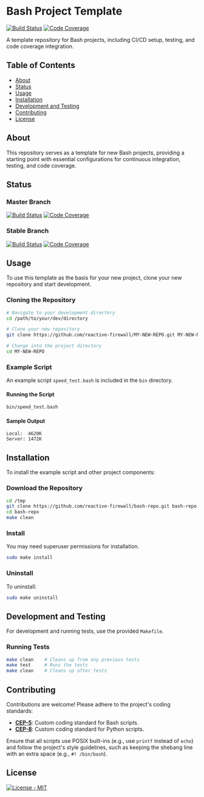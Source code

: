 # Bash Project Template

[![Build Status](https://travis-ci.org/reactive-firewall/bash-repo.svg?branch=master)](https://travis-ci.org/reactive-firewall/bash-repo)
[![Code Coverage](https://codecov.io/gh/reactive-firewall/bash-repo/branch/master/graph/badge.svg)](https://codecov.io/gh/reactive-firewall/bash-repo)

A template repository for Bash projects, including CI/CD setup, testing, and code coverage integration.

## Table of Contents

- [About](#about)
- [Status](#status)
- [Usage](#usage)
- [Installation](#installation)
- [Development and Testing](#development-and-testing)
- [Contributing](#contributing)
- [License](#license)

## About

This repository serves as a template for new Bash projects, providing a starting point with essential configurations for continuous integration, testing, and code coverage.

## Status

### Master Branch

[![Build Status](https://travis-ci.org/reactive-firewall/bash-repo.svg?branch=master)](https://travis-ci.org/reactive-firewall/bash-repo)
[![Code Coverage](https://codecov.io/gh/reactive-firewall/bash-repo/branch/master/graph/badge.svg)](https://codecov.io/gh/reactive-firewall/bash-repo/branch/master/)

### Stable Branch

[![Build Status](https://travis-ci.org/reactive-firewall/bash-repo.svg?branch=stable)](https://travis-ci.org/reactive-firewall/bash-repo)
[![Code Coverage](https://codecov.io/gh/reactive-firewall/bash-repo/branch/stable/graph/badge.svg)](https://codecov.io/gh/reactive-firewall/bash-repo/branch/stable/)

## Usage

To use this template as the basis for your new project, clone your new repository and start development.

### Cloning the Repository

```bash
# Navigate to your development directory
cd /path/to/your/dev/directory

# Clone your new repository
git clone https://github.com/reactive-firewall/MY-NEW-REPO.git MY-NEW-REPO

# Change into the project directory
cd MY-NEW-REPO
```

### Example Script

An example script `speed_test.bash` is included in the `bin` directory.

#### Running the Script

```bash
bin/speed_test.bash
```

#### Sample Output

```plain
Local:  4620K
Server: 1472K
```

## Installation

To install the example script and other project components:

### Download the Repository

```bash
cd /tmp
git clone https://github.com/reactive-firewall/bash-repo.git bash-repo
cd bash-repo
make clean
```

### Install

You may need superuser permissions for installation.

```bash
sudo make install
```

### Uninstall

To uninstall:

```bash
sudo make uninstall
```

## Development and Testing

For development and running tests, use the provided `Makefile`.

### Running Tests

```bash
make clean    # Cleans up from any previous tests
make test     # Runs the tests
make clean    # Cleans up after tests
```

## Contributing

Contributions are welcome! Please adhere to the project's coding standards:

- **[CEP-5](https://gist.github.com/reactive-firewall/3d2bd3cf37f87974df6f7bee31a05a89)**: Custom coding standard for Bash scripts.
- **[CEP-8](https://gist.github.com/reactive-firewall/b7ee98df9e636a51806e62ef9c4ab161)**: Custom coding standard for Python scripts.

Ensure that all scripts use POSIX built-ins (e.g., use `printf` instead of `echo`) and follow the project's style guidelines, such as keeping the shebang line with an extra space (e.g., `#! /bin/bash`).

## License

[![License - MIT](https://img.shields.io/github/license/reactive-firewall/bash-repo.svg?maxAge=2592000)](LICENSE.md)



